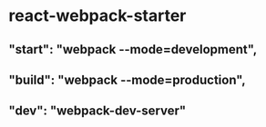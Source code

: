 # react-webpack-starter
## "start": "webpack --mode=development",
##  "build": "webpack --mode=production",
##  "dev": "webpack-dev-server"

